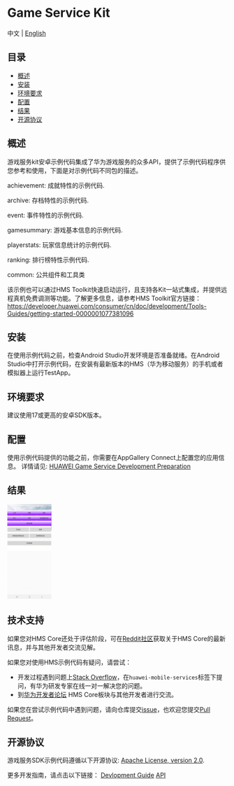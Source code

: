 # Game Service Kit
中文 | [English](README.md) 
## 目录

 * [概述](#概述)
 * [安装](#安装)
 * [环境要求](#环境要求)
 * [配置](#配置 )
 * [结果](#结果)
 * [开源协议](#开源协议)


## 概述
游戏服务kit安卓示例代码集成了华为游戏服务的众多API，提供了示例代码程序供您参考和使用，下面是对示例代码不同包的描述。

achievement:    成就特性的示例代码.

archive:        存档特性的示例代码.

event:          事件特性的示例代码.

gamesummary:    游戏基本信息的示例代码.

playerstats:    玩家信息统计的示例代码.

ranking:        排行榜特性示例代码.

common:         公共组件和工具类

该示例也可以通过HMS Toolkit快速启动运行，且支持各Kit一站式集成，并提供远程真机免费调测等功能。了解更多信息，请参考HMS Toolkit官方链接：https://developer.huawei.com/consumer/cn/doc/development/Tools-Guides/getting-started-0000001077381096

## 安装
在使用示例代码之前，检查Android Studio开发环境是否准备就绪。在Android Studio中打开示例代码，在安装有最新版本的HMS（华为移动服务）的手机或者模拟器上运行TestApp。

## 环境要求
建议使用17或更高的安卓SDK版本。

## 配置
使用示例代码提供的功能之前，你需要在AppGallery Connect上配置您的应用信息。
详情请见: [HUAWEI Game Service Development Preparation](https://developer.huawei.com/consumer/en/doc/development/HMS-Guides/game-preparation)

## 结果
<img src="images/result_1.png" width = 20% height = 20%>

## 技术支持
如果您对HMS Core还处于评估阶段，可在[Reddit社区](https://www.reddit.com/r/HuaweiDevelopers/)获取关于HMS Core的最新讯息，并与其他开发者交流见解。

如果您对使用HMS示例代码有疑问，请尝试：
- 开发过程遇到问题上[Stack Overflow](https://stackoverflow.com/questions/tagged/huawei-mobile-services?tab=Votes)，在`huawei-mobile-services`标签下提问，有华为研发专家在线一对一解决您的问题。
- 到[华为开发者论坛](https://developer.huawei.com/consumer/cn/forum/blockdisplay?fid=18) HMS Core板块与其他开发者进行交流。

如果您在尝试示例代码中遇到问题，请向仓库提交[issue](https://github.com/HMS-Core/hms-game-demo/issues)，也欢迎您提交[Pull Request](https://github.com/HMS-Core/hms-game-demo/pulls)。

##  开源协议
  游戏服务SDK示例代码遵循以下开源协议: [Apache License, version 2.0](http://www.apache.org/licenses/LICENSE-2.0).

  更多开发指南，请点击以下链接：
  [Devlopment Guide](https://developer.huawei.com/consumer/en/doc/development/HMS-Guides/game-introduction-v4)
  [API](https://developer.huawei.com/consumer/en/doc/development/HMS-References/jos-games-v4)
